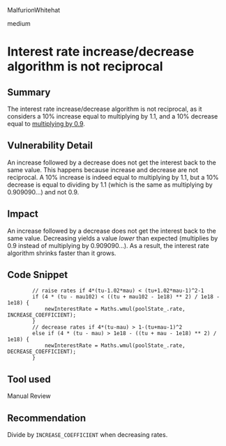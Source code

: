 MalfurionWhitehat

medium

# Interest rate increase/decrease algorithm is not reciprocal

## Summary

The interest rate increase/decrease algorithm is not reciprocal, as it considers a 10% increase equal to multiplying by 1.1, and a 10% decrease equal to [multiplying by 0.9](https://github.com/sherlock-audit/2023-01-ajna/blob/main/contracts/src/libraries/external/PoolCommons.sol#L113).

## Vulnerability Detail

An increase followed by a decrease does not get the interest back to the same value. This happens because increase and decrease are not reciprocal. A 10% increase is indeed equal to multiplying by 1.1, but a 10% decrease is equal to dividing by 1.1 (which is the same as multiplying by 0.909090...) and not 0.9.

## Impact

An increase followed by a decrease does not get the interest back to the same value. 
Decreasing yields a value _lower_ than expected (multiplies by 0.9 instead of multiplying by 0.909090...).
As a result, the interest rate algorithm shrinks faster than it grows.

## Code Snippet


```solidity
        // raise rates if 4*(tu-1.02*mau) < (tu+1.02*mau-1)^2-1
        if (4 * (tu - mau102) < ((tu + mau102 - 1e18) ** 2) / 1e18 - 1e18) {
            newInterestRate = Maths.wmul(poolState_.rate, INCREASE_COEFFICIENT);
        }
        // decrease rates if 4*(tu-mau) > 1-(tu+mau-1)^2
        else if (4 * (tu - mau) > 1e18 - ((tu + mau - 1e18) ** 2) / 1e18) {
            newInterestRate = Maths.wmul(poolState_.rate, DECREASE_COEFFICIENT);
        }
```

## Tool used

Manual Review

## Recommendation

Divide by `INCREASE_COEFFICIENT` when decreasing rates.